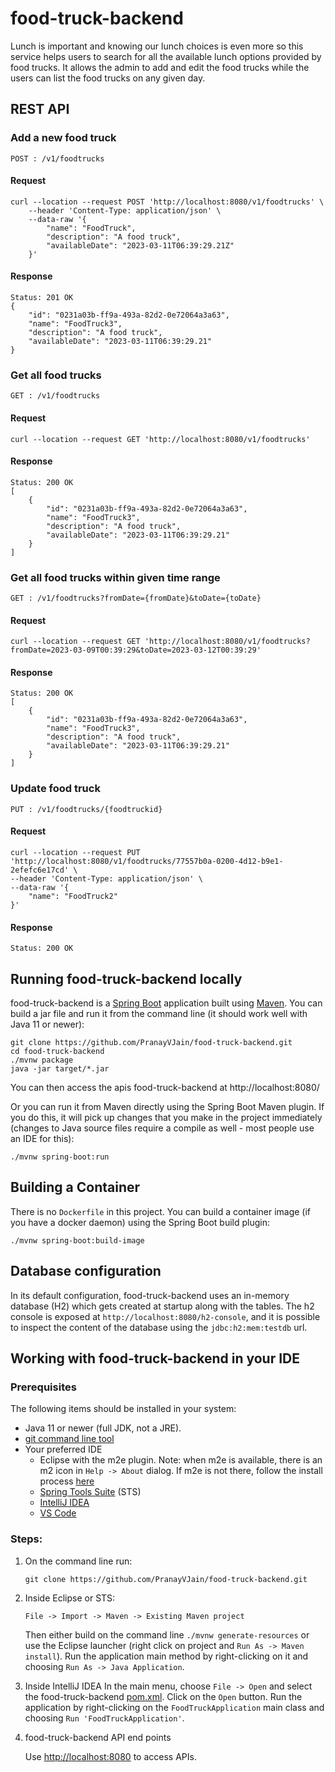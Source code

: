 # food-truck-backend
Lunch is important and knowing our lunch choices is even more so this service helps users to search
for all the available lunch options provided by food trucks. It allows the admin to add and edit the
 food trucks while the users can list the food trucks on any given day. 

## REST API

### Add a new food truck
    POST : /v1/foodtrucks
#### Request
    curl --location --request POST 'http://localhost:8080/v1/foodtrucks' \
        --header 'Content-Type: application/json' \
        --data-raw '{
            "name": "FoodTruck",
            "description": "A food truck",
            "availableDate": "2023-03-11T06:39:29.21Z"
        }'
#### Response
    Status: 201 OK
    {
        "id": "0231a03b-ff9a-493a-82d2-0e72064a3a63",
        "name": "FoodTruck3",
        "description": "A food truck",
        "availableDate": "2023-03-11T06:39:29.21"
    }

### Get all food trucks
    GET : /v1/foodtrucks
#### Request
    curl --location --request GET 'http://localhost:8080/v1/foodtrucks'
#### Response
    Status: 200 OK
    [
        {
            "id": "0231a03b-ff9a-493a-82d2-0e72064a3a63",
            "name": "FoodTruck3",
            "description": "A food truck",
            "availableDate": "2023-03-11T06:39:29.21"
        }
    ]

### Get all food trucks within given time range
    GET : /v1/foodtrucks?fromDate={fromDate}&toDate={toDate}
#### Request
    curl --location --request GET 'http://localhost:8080/v1/foodtrucks?fromDate=2023-03-09T00:39:29&toDate=2023-03-12T00:39:29'
#### Response
    Status: 200 OK
    [
        {
            "id": "0231a03b-ff9a-493a-82d2-0e72064a3a63",
            "name": "FoodTruck3",
            "description": "A food truck",
            "availableDate": "2023-03-11T06:39:29.21"
        }
    ] 

### Update food truck
    PUT : /v1/foodtrucks/{foodtruckid}
#### Request
    curl --location --request PUT 'http://localhost:8080/v1/foodtrucks/77557b0a-0200-4d12-b9e1-2efefc6e17cd' \
    --header 'Content-Type: application/json' \
    --data-raw '{
        "name": "FoodTruck2"
    }'
#### Response
    Status: 200 OK


## Running food-truck-backend locally
food-truck-backend is a [Spring Boot](https://spring.io/guides/gs/spring-boot) application built 
using [Maven](https://spring.io/guides/gs/maven/). You can build a jar file and run it from the 
command line (it should work well with Java 11 or newer):

```
git clone https://github.com/PranayVJain/food-truck-backend.git
cd food-truck-backend
./mvnw package
java -jar target/*.jar
```

You can then access the apis food-truck-backend at http://localhost:8080/

Or you can run it from Maven directly using the Spring Boot Maven plugin. If you do this, it will 
pick up changes that you make in the project immediately (changes to Java source files require a 
compile as well - most people use an IDE for this):

```
./mvnw spring-boot:run
```

## Building a Container

There is no `Dockerfile` in this project. You can build a container image (if you have a docker 
daemon) using the Spring Boot build plugin:

```
./mvnw spring-boot:build-image
```

## Database configuration

In its default configuration, food-truck-backend uses an in-memory database (H2) which
gets created at startup along with the tables. The h2 console is exposed at `http://localhost:8080/h2-console`,
and it is possible to inspect the content of the database using the `jdbc:h2:mem:testdb` url.

## Working with food-truck-backend in your IDE

### Prerequisites
The following items should be installed in your system:
* Java 11 or newer (full JDK, not a JRE).
* [git command line tool](https://help.github.com/articles/set-up-git)
* Your preferred IDE 
  * Eclipse with the m2e plugin. Note: when m2e is available, there is an m2 icon in `Help -> About` dialog. If m2e is
  not there, follow the install process [here](https://www.eclipse.org/m2e/)
  * [Spring Tools Suite](https://spring.io/tools) (STS)
  * [IntelliJ IDEA](https://www.jetbrains.com/idea/)
  * [VS Code](https://code.visualstudio.com)

### Steps:

1) On the command line run:
    ```
    git clone https://github.com/PranayVJain/food-truck-backend.git
    ```
2) Inside Eclipse or STS:
    ```
    File -> Import -> Maven -> Existing Maven project
    ```

    Then either build on the command line `./mvnw generate-resources` or use the Eclipse launcher (right click on project and `Run As -> Maven install`). 
    Run the application main method by right-clicking on it and choosing `Run As -> Java Application`.

3) Inside IntelliJ IDEA
    In the main menu, choose `File -> Open` and select the food-truck-backend [pom.xml](pom.xml). Click on the `Open` button.
    Run the application by right-clicking on the `FoodTruckApplication` main class and choosing `Run 'FoodTruckApplication'`.

4) food-truck-backend API end points

    Use [http://localhost:8080](http://localhost:8080) to access APIs.